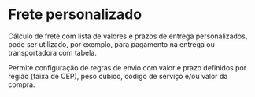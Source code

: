 # Frete personalizado

Cálculo de frete com lista de valores e prazos de entrega personalizados, pode ser utilizado, por exemplo, para pagamento na entrega ou transportadora com tabela.

Permite configuração de regras de envio com valor e prazo definidos por região (faixa de CEP), peso cúbico, código de serviço e/ou valor da compra.
